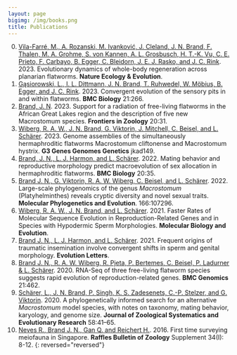 ```yaml
---
layout: page
bigimg: /img/books.png	
title: Publications
---
```

0. [Vila-Farré, M., A. Rozanski, M. Ivanković, J. Cleland, J. N. Brand, F. Thalen, M. A. Grohme, S. von Kannen, A. L. Grosbusch, H. T.-K. Vu, C. E. Prieto, F. Carbayo, B. Egger, C. Bleidorn, J. E. J. Rasko, and J. C. Rink](https://www.nature.com/articles/s41559-023-02221-7). 2023. Evolutionary dynamics of whole-body regeneration across planarian flatworms. **Nature Ecology & Evolution**.
0. [Gąsiorowski, L., I. L. Dittmann, J. N. Brand, T. Ruhwedel, W. Möbius, B. Egger, and J. C. Rink](https://doi.org/10.1186/s12915-023-01768-y). 2023. Convergent evolution of the sensory pits in and within flatworms. **BMC Biology** 21:266.
0. [Brand, J. N](https://frontiersinzoology.biomedcentral.com/articles/10.1186/s12983-023-00509-9#Sec10). 2023. Support for a radiation of free-living flatworms in the African Great Lakes region and the description of five new Macrostomum species. **Frontiers in Zoology** 20:31.
0. [Wiberg, R. A. W., J. N. Brand, G. Viktorin, J. Mitchell, C. Beisel, and L. Schärer](https://doi.org/10.1093/g3journal/jkad149). 2023. Genome assemblies of the simultaneously hermaphroditic flatworms Macrostomum cliftonense and Macrostomum hystrix. **G3 Genes Genomes Genetics** jkad149.
0. [Brand, J. N., L. J. Harmon, and L. Schärer](/papers/brand2022.pdf). 2022. Mating behavior and reproductive morphology predict macroevolution of sex allocation in hermaphroditic flatworms. **BMC Biology** 20:35.
0. [Brand J. N., G. Viktorin, R. A. W. Wiberg, C. Beisel, and L. Schärer](/papers/brand2022b.pdf). 2022. Large-scale phylogenomics of the genus *Macrostomum* (Platyhelminthes) reveals cryptic diversity and novel sexual traits. **Molecular Phylogenetics and Evolution**. 166:107296.
0. [Wiberg, R. A. W., J. N. Brand, and L. Schärer](/papers/wiberg2022.pdf). 2021. Faster Rates of Molecular Sequence Evolution in Reproduction-Related Genes and in Species with Hypodermic Sperm Morphologies. **Molecular Biology and Evolution**.
0. [Brand J. N., L. J. Harmon, and L. Schärer](/papers/brand2021.pdf). 2021. Frequent origins of traumatic insemination involve convergent shifts in sperm and genital morphology. **Evolution Letters**.
0. [Brand J. N., R. A. W. Wiberg, R. Pjeta, P. Bertemes, C. Beisel, P. Ladurner & L. Schärer](/papers/brand2020.pdf). 2020. RNA-Seq of three free-living flatworm species suggests rapid evolution of reproduction-related genes. **BMC Genomics** 21:462.
0. [Schärer, L., J. N. Brand, P. Singh, K. S. Zadesenets, C.-P. Stelzer, and G. Viktorin](/papers/scharer2020.pdf). 2020. A phylogenetically informed search for an alternative *Macrostomum* model species, with notes on taxonomy, mating behavior, karyology, and genome size. **Journal of Zoological Systematics and Evolutionary Research** 58:41–65.
0. [Neves R., Brand J. N., Gan Q. and Reichert H.](/papers/neves2016.pdf). 2016. First time surveying meiofauna in Singapore. **Raffles Bulletin of Zoology** Supplement 34(I): 8-12.
{: reversed="reversed"}
